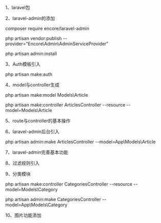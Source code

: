 1、laravel包

2、laravel-admin的添加

composer require encore/laravel-admin

php artisan vendor:publish --provider="Encore\Admin\AdminServiceProvider"

php artisan admin:install

3、Auth模板引入

php artisan make:auth

4、model与controller生成

php artisan make:model Models\Article

php artisan make:controller ArticlesController --resource --model=Models\Article

5、route与controller的基本操作

6、laravel-admin后台引入

php artisan admin:make ArticlesController --model=App\Models\Article

7、laravel-admin完善基本功能

8、过滤规则引入

9、分类模块

php artisan make:controller CategoriesController --resource --model=Models\Category

php artisan admin:make CategoriesController --model=App\Models\Category

10、图片功能添加

